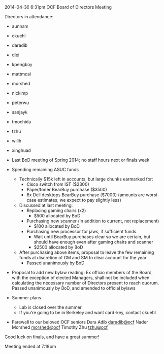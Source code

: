 2014-04-30 6:31pm
OCF Board of Directors Meeting

Directors in attendance:
- aunnam
- ckuehl
- daradib
- dlei
- kpengboy
- mattmcal
- morshed
- nickimp
- peterwu
- sanjayk
- tmochida
- tzhu
- willh
- xinghuad

- Last BoD meeting of Spring 2014; no staff hours next or finals week
- Spending remaining ASUC funds
  - Technically $15k left in accounts, but large chunks earmarked for:
    - Cisco switch from IST ($2300)
    - Paper/toner BearBuy purchase ($3500)
    - 8x Dell desktops BearBuy purchase ($7000)
    (amounts are worst-case estimates; we expect to pay slightly less)
  - Discussed at last meeting:
    - Replacing gaming chairs (x2)
      - $500 allocated by BoD
    - Purchasing new scanner (in addition to current, not replacement)
      - $100 allocated by BoD
    - Purchasing new processor for jaws, if sufficient funds
      - Wait until BearBuy purchases clear so we are certain, but should
        have enough even after gaming chairs and scanner
      - $2500 allocated by BoD
  - After purchasing above items, proposal to leave the few remaining
    funds at discretion of GM and SM to clear account for the year
      - Passed unanimously by BoD
- Proposal to add new bylaw reading:
    Ex officio members of the Board, with the exception of elected
    Managers, shall not be included when calculating the necessary
    number of Directors present to reach quorum.
  Passed unanimously by BoD, and amended to official bylaws
- Summer plans
  - Lab is closed over the summer
  - If you're going to be in Berkeley and want card-key, contact ckuehl
- Farewell to our beloved OCF seniors
    Dara Adib <daradib@ocf>
    Nader Morshed <morshed@ocf>
    Timothy Zhu <tzhu@ocf>

Good luck on finals, and have a great summer!

Meeting ended at 7:18pm
